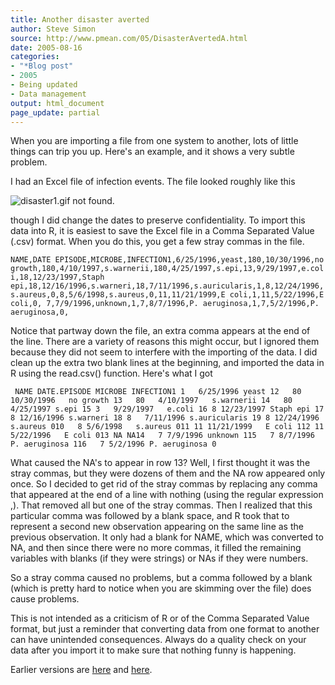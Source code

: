 ```yaml
---
title: Another disaster averted
author: Steve Simon
source: http://www.pmean.com/05/DisasterAvertedA.html
date: 2005-08-16
categories:
- "*Blog post"
- 2005
- Being updated
- Data management
output: html_document
page_update: partial
---
```

When you are importing a file from one system to another, lots of
little things can trip you up. Here's an example, and it shows a very
subtle problem.

I had an Excel file of infection events. The file looked roughly like
this

![disaster1.gif not found.](http://www.pmean.com/new-images/05/DisasterAvertedA01.png)

though I did change the dates to preserve confidentiality. To import
this data into R, it is easiest to save the Excel file in a Comma
Separated Value (.csv) format. When you do this, you get   a few stray
commas in the file.

`NAME,DATE EPISODE,MICROBE,INFECTION1,6/25/1996,yeast,180,10/30/1996,no growth,180,4/10/1997,s.warnerii,180,4/25/1997,s.epi,13,9/29/1997,e.coli,18,12/23/1997,Staph epi,18,12/16/1996,s.warneri,18,7/11/1996,s.auricularis,1,8,12/24/1996,s.aureus,0,8,5/6/1998,s.aureus,0,11,11/21/1999,E coli,1,11,5/22/1996,E coli,0, 7,7/9/1996,unknown,1,7,8/7/1996,P. aeruginosa,1,7,5/2/1996,P. aeruginosa,0,`

Notice that partway down the file, an extra comma appears at the end
of the line. There are a variety of reasons this might occur, but I
ignored them because they did not seem to interfere with the importing
of the data. I did clean up the extra two blank lines at the
beginning, and imported the data in R using the read.csv() function.
Here's what I got

` NAME DATE.EPISODE MICROBE INFECTION1 1   6/25/1996 yeast 12   80   10/30/1996   no growth 13   80   4/10/1997   s.warnerii 14   80   4/25/1997 s.epi 15 3   9/29/1997   e.coli 16 8 12/23/1997 Staph epi 17 8 12/16/1996 s.warneri 18 8   7/11/1996 s.auricularis 19 8 12/24/1996   s.aureus 010   8 5/6/1998   s.aureus 011 11 11/21/1999   E coli 112 11   5/22/1996   E coli 013 NA NA14   7 7/9/1996 unknown 115   7 8/7/1996 P. aeruginosa 116   7 5/2/1996 P. aeruginosa 0`

What caused the NA's to appear in row 13? Well, I first thought it
was the stray commas, but they were dozens of them and the NA row
appeared only once. So I decided to get rid of the stray commas by
replacing any comma that appeared at the end of a line with nothing
(using the regular expression ,). That removed all but one of the
stray commas. Then I realized that this particular comma was followed
by a blank space, and R took that to represent a second new
observation appearing on the same line as the previous observation. It
only had a blank for NAME, which was converted to NA, and then since
there were no more commas, it filled the remaining   variables with
blanks (if they were strings) or NAs if they were numbers.

So a stray comma caused no problems, but a comma followed by a blank
(which is pretty hard to notice when you are skimming over the file)
does cause problems.

This is not intended as a criticism of R or of the Comma Separated
Value format, but just a reminder that converting data from one format
to another can have unintended consequences. Always do a quality check
on your data after you import it to make sure that nothing funny is
happening.

Earlier versions are [here][sim1] and [here][sim2].


[sim1]: http://www.pmean.com/05/DisasterAvertedA.html
[sim2]: http://new.pmean.com/disaster-averted-stray-comma/
